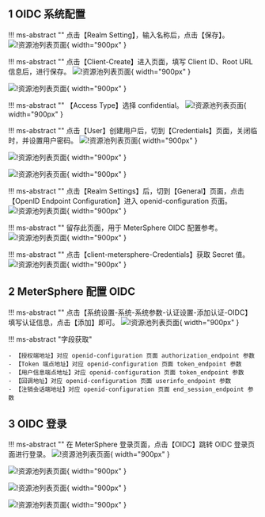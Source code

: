 ## 1 OIDC 系统配置
!!! ms-abstract ""
    点击【Realm Setting】，输入名称后，点击【保存】。
![!资源池列表页面](../../img/X-Pack/single_sign/oidc/oidc配置.png){ width="900px" }

!!! ms-abstract ""
    点击【Client-Create】进入页面，填写 Client ID、Root URL 信息后，进行保存。
![!资源池列表页面](../../img/X-Pack/single_sign/oidc/oidc创建.png){ width="900px" }

![!资源池列表页面](../../img/X-Pack/single_sign/oidc/配置地址.png){ width="900px" }

!!! ms-abstract ""
    【Access Type】选择 confidential。
![!资源池列表页面](../../img/X-Pack/single_sign/oidc/oidc详细配置信息.png){ width="900px" }

!!! ms-abstract ""
    点击【User】创建用户后，切到【Credentials】页面，关闭临时，并设置用户密码。
![!资源池列表页面](../../img/X-Pack/single_sign/oidc/创建用户.png){ width="900px" }

![!资源池列表页面](../../img/X-Pack/single_sign/oidc/用户信息.png){ width="900px" }

![!资源池列表页面](../../img/X-Pack/single_sign/oidc/设置密码.png){ width="900px" }

!!! ms-abstract ""
    点击【Realm Settings】后，切到【General】页面，点击【OpenID Endpoint Configuration】进入 openid-configuration 页面。
![!资源池列表页面](../../img/X-Pack/single_sign/oidc/点击OpenID.png){ width="900px" }

!!! ms-abstract ""
    留存此页面，用于 MeterSphere OIDC 配置参考。
![!资源池列表页面](../../img/X-Pack/single_sign/oidc/信息页面.png){ width="900px" }

!!! ms-abstract ""
    点击【client-metersphere-Credentials】获取 Secret 值。
![!资源池列表页面](../../img/X-Pack/single_sign/oidc/secret页面.png){ width="900px" }

## 2 MeterSphere 配置 OIDC
!!! ms-abstract ""
    点击【系统设置-系统-系统参数-认证设置-添加认证-OIDC】填写认证信息，点击【添加】即可。
![!资源池列表页面](../../img/X-Pack/single_sign/oidc/MeterSphere配置内容.png){ width="900px" }

!!! ms-abstract "字段获取"

    - 【授权端地址】对应 openid-configuration 页面 authorization_endpoint 参数
    - 【Token 端点地址】对应 openid-configuration 页面 token_endpoint 参数
    - 【用户信息端点地址】对应 openid-configuration 页面 token_endpoint 参数
    - 【回调地址】对应 openid-configuration 页面 userinfo_endpoint 参数
    - 【注销会话端地址】对应 openid-configuration 页面 end_session_endpoint 参数

## 3 OIDC 登录
!!! ms-abstract ""
    在 MeterSphere 登录页面，点击【OIDC】跳转 OIDC 登录页面进行登录。
![!资源池列表页面](../../img/X-Pack/single_sign/oidc/oidc登录页面.png){ width="900px" }

![!资源池列表页面](../../img/X-Pack/single_sign/oidc/oidc源页面登录.png){ width="900px" }

![!资源池列表页面](../../img/X-Pack/single_sign/oidc/oidc登录.png){ width="900px" }

![!资源池列表页面](../../img/X-Pack/single_sign/oidc/oidc登录成功.png){ width="900px" }


